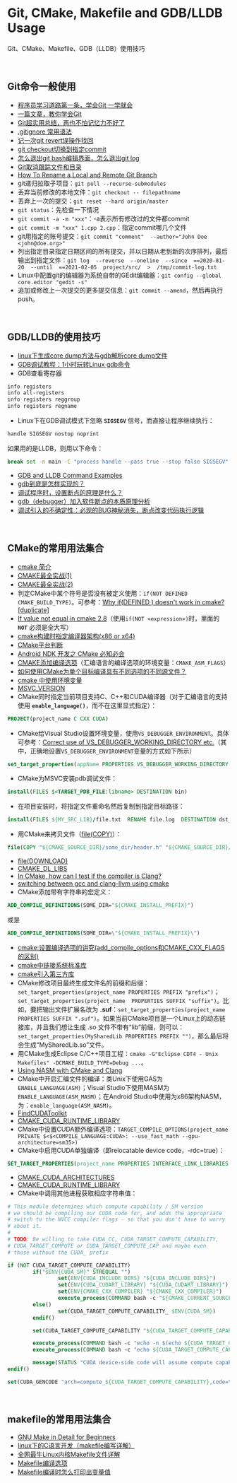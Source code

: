 # Git, CMake, Makefile and GDB/LLDB Usage
Git、CMake、Makefile、GDB（LLDB）使用技巧

<br />

## Git命令一般使用

- [程序员学习道路第一条，学会Git,一学就会](https://www.toutiao.com/a6694015880218542606)
- [一篇文章，教你学会Git](https://www.toutiao.com/a6774284445873603083/)
- [Git超实用总结，再也不怕记忆力不好了](https://www.cnblogs.com/qcloud1001/p/9796750.html)
- [.gitignore 常用语法](https://blog.csdn.net/mengxin00100/article/details/122353917)
- [记一次git revert误操作找回](https://zhuanlan.zhihu.com/p/94922874)
- [git checkout切换到指定commit](https://blog.csdn.net/gtLBTNq9mr3/article/details/110729551)
- [怎么退出git bash编辑界面，怎么退出git log](https://blog.csdn.net/weixin_43290229/article/details/86094690)
- [Git取消跟踪文件和目录](https://blog.csdn.net/qq_38301914/article/details/70198006)
- [How To Rename a Local and Remote Git Branch](https://linuxize.com/post/how-to-rename-local-and-remote-git-branch/)
- git递归拉取子项目：`git pull --recurse-submodules`
- 丢弃当前修改的本地文件：`git checkout -- filepathname`
- 丢弃上一次的提交：`git reset --hard origin/master`
- `git status`：先检查一下情况
- `git commit -a -m "xxx"`：-a表示所有修改过的文件都commit
- `git commit -m "xxx" 1.cpp 2.cpp`：指定commit哪几个文件
- git用指定的账号提交：`git commit "comment"  --author="John Doe <john@doe.org>"`
- 列出指定目录指定日期区间的所有提交，并以日期从老到新的次序排列，最后输出到指定文件：`git log  --reverse  --oneline  --since  ==2020-01-20  --until  ==2021-02-05  project/src/  >  /tmp/commit-log.txt`
- Linux中配置git的编辑器为系统自带的GEdit编辑器：`git config --global core.editor "gedit -s"`
- 追加或修改上一次提交的更多提交信息：`git commit --amend`，然后再执行push。

<br />

## GDB/LLDB的使用技巧

- [linux下生成core dump方法与gdb解析core dump文件](https://blog.csdn.net/weixin_39249306/article/details/94554782)
- [GDB调试教程：1小时玩转Linux gdb命令](http://c.biancheng.net/gdb/)
- GDB查看寄存器
```bash
info registers
info all-registers
info registers reggroup
info registers regname
```
- Linux下在GDB调试模式下忽略 **`SIGSEGV`** 信号，而直接让程序继续执行：
```bash
handle SIGSEGV nostop noprint
```
如果用的是LLDB，则用以下命令：
```bash
break set -n main -C "process handle --pass true --stop false SIGSEGV"
```
- [GDB and LLDB Command Examples](https://developer.apple.com/library/archive/documentation/IDEs/Conceptual/gdb_to_lldb_transition_guide/document/lldb-command-examples.html)
- [gdb到底是怎样实现的？](https://www.toutiao.com/a6699652803918299655)
- [调试程序时，设置断点的原理是什么？](https://www.toutiao.com/a6651660887507599886/)
- [gdb（debugger）加入软件断点的本质原理分析](https://www.toutiao.com/a6828945264800170504/)
- [调试引入的不确定性：必现的BUG神秘消失，断点改变代码执行逻辑](https://www.toutiao.com/article/6830405796770087431/)

<br />

## CMake的常用用法集合

- [cmake 简介](https://www.cnblogs.com/lidabo/p/7359422.html)
- [CMAKE最全实战(1)](https://www.toutiao.com/i6858063275733713416/)
- [CMAKE最全实战(2)](https://www.toutiao.com/a6859561394904236547/)
- 判定CMake中某个符号是否没有被定义使用：`if(NOT DEFINED CMAKE_BUILD_TYPE)`。可参考：[Why if\(DEFINED <variable>\) doesn't work in cmake? \[duplicate\]](https://stackoverflow.com/questions/51621228/why-ifdefined-variable-doesnt-work-in-cmake)
- [If value not equal in cmake 2.8](https://stackoverflow.com/questions/11741325/if-value-not-equal-in-cmake-2-8)（使用`if(NOT <expression>)`时，里面的 **`NOT`** 必须是全大写）
- [cmake构建时指定编译器架构(x86 or x64)](https://www.cnblogs.com/lidabo/p/12017014.html)
- [CMake平台判断](https://blog.csdn.net/bianchengjingling22/article/details/88810593)
- [Android NDK 开发之 CMake 必知必会](https://blog.csdn.net/zhying719/article/details/82657519)
- [CMAKE添加编译选项](https://blog.csdn.net/qinglongzhan/article/details/80743731)（汇编语言的编译选项的环境变量：`CMAKE_ASM_FLAGS`）
- [如何使用CMake为单个目标编译具有不同选项的不同源文件？](https://www.javaroad.cn/questions/90941)
- [cmake 中使用环境变量](https://www.cnblogs.com/stdpain/p/13467203.html)
- [MSVC_VERSION](https://cmake.org/cmake/help/latest/variable/MSVC_VERSION.html)
- CMake同时指定当前项目支持C、C++和CUDA编译器（对于汇编语言的支持使用 **`enable_language()`**，而不在这里显式指定）：
```cmake
PROJECT(project_name C CXX CUDA)
```
- CMake给Visual Studio设置环境变量，使用`VS_DEBUGGER_ENVIRONMENT`。具体可参考：[Correct use of VS_DEBUGGER_WORKING_DIRECTORY etc.](http://cmake.3232098.n2.nabble.com/Correct-use-of-VS-DEBUGGER-WORKING-DIRECTORY-etc-td7599386.html)（其中，正确地设置`VS_DEBUGGER_ENVIRONMENT`变量的方式如下所示）
```cmake
set_target_properties(appName PROPERTIES VS_DEBUGGER_WORKING_DIRECTORY "PATH=${CMAKE_INSTALL_PREFIX}/bin;%PATH% \$(LocalDebuggerEnvironment)"
```
- CMake为MSVC安装pdb调试文件：
```cmake
install(FILES $<TARGET_PDB_FILE:libname> DESTINATION bin)
```
- 在项目安装时，将指定文件重命名然后复制到指定目标路径：
```cmake
install(FILES ${MY_SRC_LIB}/file.txt  RENAME file.log  DESTINATION dst_dir)
```
- 用CMake来拷贝文件（[file\(COPY\)](https://cmake.org/cmake/help/latest/command/file.html#copy)）：
```cmake
file(COPY "${CMAKE_SOURCE_DIR}/some_dir/header.h" "${CMAKE_SOURCE_DIR}/another_dir/resource.res" DESTINATION "${CMAKE_BINARY_DIR}/dir")
```
- [file\(DOWNLOAD\)](https://cmake.org/cmake/help/latest/command/file.html#download)
- [CMAKE_DL_LIBS](https://cmake.org/cmake/help/latest/variable/CMAKE_DL_LIBS.html)
- [In CMake, how can I test if the compiler is Clang?](https://stackoverflow.com/questions/10046114/in-cmake-how-can-i-test-if-the-compiler-is-clang)
- [switching between gcc and clang-llvm using cmake](https://stackoverflow.com/questions/7031126/switching-between-gcc-and-clang-llvm-using-cmake)
- CMake添加带有字符串的宏定义： 
```cmake
ADD_COMPILE_DEFINITIONS(SOME_DIR="${CMAKE_INSTALL_PREFIX}")
```
或是
```cmake
ADD_COMPILE_DEFINITIONS(SOME_DIR=\"${CMAKE_INSTALL_PREFIX}\")
```
- [cmake:设置编译选项的讲究(add_compile_options和CMAKE_CXX_FLAGS的区别)](https://blog.csdn.net/10km/article/details/51731959)
- [cmake中链接系统标准库](https://blog.csdn.net/ly890700/article/details/72806033)
- [cmake引入第三方库](https://blog.csdn.net/yuegooxi/article/details/123706146)
- CMake修改项目最终生成文件名的前缀和后缀：`set_target_properties(project_name PROPERTIES PREFIX "prefix")`；`set_target_properties(project_name  PROPERTIES SUFFIX "suffix")`。比如，要把输出文件扩展名改为 **.suf**：`set_target_properties(project_name PROPERTIES SUFFIX ".suf")`。如果当前CMake项目是一个Linux上的动态链接库，并且我们想让生成 .so 文件不带有“lib”前缀，则可以：`set_target_properties(MySharedLib PROPERTIES PREFIX "")`，那么最后将会生成“MySharedLib.so”文件。
- 用CMake生成Eclipse C/C++项目工程：`cmake -G"Eclipse CDT4 - Unix Makefiles" -DCMAKE_BUILD_TYPE=Debug ...`。
- [Using NASM with CMake and Clang](https://metricpanda.com/using-nasm-with-cmake-and-clang/)
- CMake中开启汇编文件的编译：类Unix下使用GAS为 `ENABLE_LANGUAGE(ASM)`；Visual Studio下使用MASM为 `ENABLE_LANGUAGE(ASM_MASM)`；在Android Studio中使用为x86架构NASM，为：`enable_language(ASM_NASM)`。
- [FindCUDAToolkit](https://cmake.org/cmake/help/latest/module/FindCUDAToolkit.html)
- [CMAKE_CUDA_RUNTIME_LIBRARY](https://cmake.org/cmake/help/latest/variable/CMAKE_CUDA_RUNTIME_LIBRARY.html)
- CMake中设置CUDA额外编译选项：`TARGET_COMPILE_OPTIONS(project_name PRIVATE $<$<COMPILE_LANGUAGE:CUDA>: --use_fast_math --gpu-architecture=sm35>)`
- CMake中启用CUDA单独编译（即relocatable device code，-rdc=true）：
```cmake
SET_TARGET_PROPERTIES(project_name PROPERTIES INTERFACE_LINK_LIBRARIES "" CUDA_SEPARABLE_COMPILATION ON)
```
- [CMAKE_CUDA_ARCHITECTURES](https://cmake.org/cmake/help/latest/variable/CMAKE_CUDA_ARCHITECTURES.html#variable:CMAKE_CUDA_ARCHITECTURES)
- [CMAKE_CUDA_RUNTIME_LIBRARY](https://cmake.org/cmake/help/latest/variable/CMAKE_CUDA_RUNTIME_LIBRARY.html)
- CMake中调用其他进程获取相应字符串值：
```cmake
# This module determines which compute capability / SM version
# we should be compiling our CUDA code for, and adds the appropriate
# switch to the NVCC compiler flags - so that you don't have to worry
# about it.
#
# TODO: Be willing to take CUDA_CC, CUDA_TARGET_COMPUTE_CAPABILITY, 
# CUDA_TARGET_COMPUTE or CUDA_TARGET_COMPUTE_CAP and maybe even 
# those without the CUDA_ prefix

if (NOT CUDA_TARGET_COMPUTE_CAPABILITY)
        if("$ENV{CUDA_SM}" STREQUAL "")
                set(ENV{CUDA_INCLUDE_DIRS} "${CUDA_INCLUDE_DIRS}")
                set(ENV{CUDA_CUDART_LIBRARY} "${CUDA_CUDART_LIBRARY}")
                set(ENV{CMAKE_CXX_COMPILER} "${CMAKE_CXX_COMPILER}")
                execute_process(COMMAND bash -c "${CMAKE_CURRENT_SOURCE_DIR}/scripts/get_cuda_sm.sh"  OUTPUT_VARIABLE CUDA_TARGET_COMPUTE_CAPABILITY_) 
        else()
                set(CUDA_TARGET_COMPUTE_CAPABILITY_ $ENV{CUDA_SM})
        endif()

        set(CUDA_TARGET_COMPUTE_CAPABILITY "${CUDA_TARGET_COMPUTE_CAPABILITY_}" CACHE STRING "CUDA compute capability of the (first) CUDA device on the system, in XY format (like the X.Y format but no dot); see table of features and capabilities by capability X.Y value at https://en.wikipedia.org/wiki/CUDA#Version_features_and_specifications")

        execute_process(COMMAND bash -c "echo -n $(echo ${CUDA_TARGET_COMPUTE_CAPABILITY})" OUTPUT_VARIABLE CUDA_TARGET_COMPUTE_CAPABILITY) 
        execute_process(COMMAND bash -c "echo ${CUDA_TARGET_COMPUTE_CAPABILITY} | sed 's/^\\([0-9]\\)\\([0-9]\\)/\\1.\\2/;' | xargs echo -n" OUTPUT_VARIABLE FORMATTED_COMPUTE_CAPABILITY) 

        message(STATUS "CUDA device-side code will assume compute capability ${FORMATTED_COMPUTE_CAPABILITY}")
endif()

set(CUDA_GENCODE "arch=compute_${CUDA_TARGET_COMPUTE_CAPABILITY},code=\"sm_${CUDA_TARGET_COMPUTE_CAPABILITY},compute_${CUDA_TARGET_COMPUTE_CAPABILITY}\"")
```

<br />

## makefile的常用用法集合

- [GNU Make in Detail for Beginners](https://opensourceforu.com/2012/06/gnu-make-in-detail-for-beginners/)
- [linux下的C语言开发（makefile编写详解）](https://www.toutiao.com/i6763898618379239950/)
- [全网最牛Linux内核Makefile文件详解](https://www.toutiao.com/i7034387758751678988/)
- [Makefile编译选项](http://blog.chinaunix.net/uid-24612247-id-176517.html)
- [Makefile编译时怎么打印出变量值](https://blog.csdn.net/zygblock/article/details/53330643)

